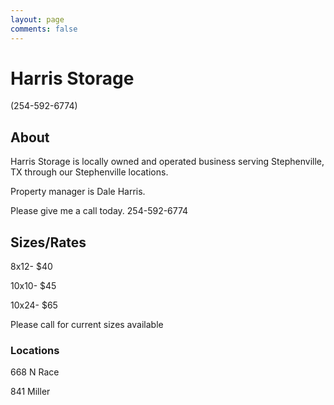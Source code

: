 ```yaml
---
layout: page
comments: false
---
```


# Harris Storage

(254-592-6774)

## About

Harris Storage is locally owned and operated business serving Stephenville, TX through our Stephenville locations.

Property manager is Dale Harris.

Please give me a call today. 254-592-6774

## Sizes/Rates

8x12- $40

10x10- $45

10x24- $65

Please call for current sizes available

### Locations

668 N Race

841 Miller
